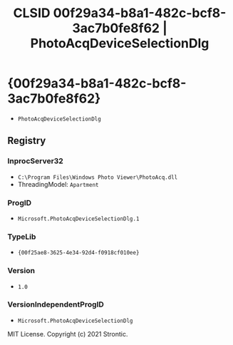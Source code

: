 ﻿---
title: "CLSID 00f29a34-b8a1-482c-bcf8-3ac7b0fe8f62 | PhotoAcqDeviceSelectionDlg"
excerpt: What is COM-Object CLSID 00f29a34-b8a1-482c-bcf8-3ac7b0fe8f62?
---

# {00f29a34-b8a1-482c-bcf8-3ac7b0fe8f62}

* `PhotoAcqDeviceSelectionDlg`

## Registry


### InprocServer32

* `C:\Program Files\Windows Photo Viewer\PhotoAcq.dll`
* ThreadingModel: `Apartment`

### ProgID

* `Microsoft.PhotoAcqDeviceSelectionDlg.1`

### TypeLib

* `{00f25ae8-3625-4e34-92d4-f0918cf010ee}`

### Version

* `1.0`

### VersionIndependentProgID

* `Microsoft.PhotoAcqDeviceSelectionDlg`

MIT License. Copyright (c) 2021 Strontic.



